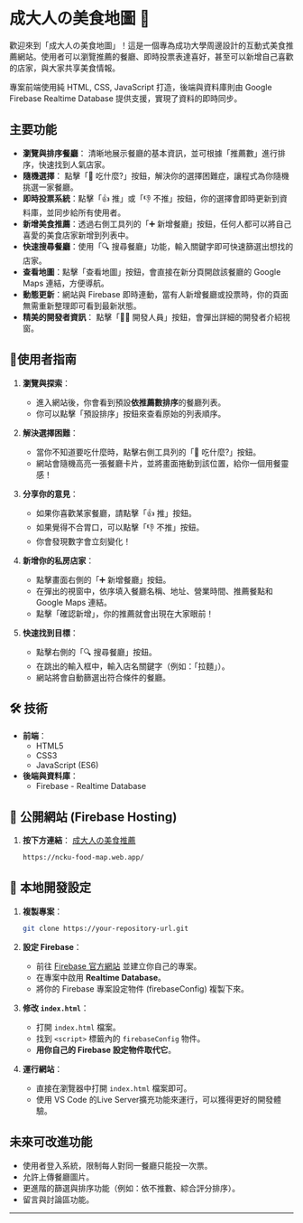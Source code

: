# 成大人の美食地圖 🍜

<!-- 建議你換成自己最新的截圖 -->

歡迎來到「成大人の美食地圖」！這是一個專為成功大學周邊設計的互動式美食推薦網站。使用者可以瀏覽推薦的餐廳、即時投票表達喜好，甚至可以新增自己喜歡的店家，與大家共享美食情報。

專案前端使用純 HTML, CSS, JavaScript 打造，後端與資料庫則由 Google Firebase Realtime Database 提供支援，實現了資料的即時同步。

## 主要功能

*   **瀏覽與排序餐廳**：<!-- 修改 --> 清晰地展示餐廳的基本資訊，並可根據「推薦數」進行排序，快速找到人氣店家。
*   **隨機選擇**：<!-- 新增 --> 點擊「🤔 吃什麼?」按鈕，解決你的選擇困難症，讓程式為你隨機挑選一家餐廳。
*   **即時投票系統**：點擊「👍 推」或「👎 不推」按鈕，你的選擇會即時更新到資料庫，並同步給所有使用者。
*   **新增美食推薦**：透過右側工具列的「➕ 新增餐廳」按鈕，任何人都可以將自己喜愛的美食店家新增到列表中。
*   **快速搜尋餐廳**：使用「🔍 搜尋餐廳」功能，輸入關鍵字即可快速篩選出想找的店家。
*   **查看地圖**：點擊「查看地圖」按鈕，會直接在新分頁開啟該餐廳的 Google Maps 連結，方便導航。
*   **動態更新**：網站與 Firebase 即時連動，當有人新增餐廳或投票時，你的頁面無需重新整理即可看到最新狀態。
*   **精美的開發者資訊**：<!-- 新增 --> 點擊「👨‍💻 開發人員」按鈕，會彈出詳細的開發者介紹視窗。

## 📖使用者指南

1.  **瀏覽與探索**：
    *   進入網站後，你會看到預設**依推薦數排序**的餐廳列表。
    *   你可以點擊「預設排序」按鈕來查看原始的列表順序。

2.  **解決選擇困難**：
    *   當你不知道要吃什麼時，點擊右側工具列的「🤔 吃什麼?」按鈕。
    *   網站會隨機高亮一張餐廳卡片，並將畫面捲動到該位置，給你一個用餐靈感！

3.  **分享你的意見**：<!-- 順序調整 -->
    *   如果你喜歡某家餐廳，請點擊「👍 推」按鈕。
    *   如果覺得不合胃口，可以點擊「👎 不推」按鈕。
    *   你會發現數字會立刻變化！

4.  **新增你的私房店家**：
    *   點擊畫面右側的「➕ 新增餐廳」按鈕。
    *   在彈出的視窗中，依序填入餐廳名稱、地址、營業時間、推薦餐點和 Google Maps 連結。
    *   點擊「確認新增」，你的推薦就會出現在大家眼前！

5.  **快速找到目標**：
    *   點擊右側的「🔍 搜尋餐廳」按鈕。
    *   在跳出的輸入框中，輸入店名關鍵字（例如：「拉麵」）。
    *   網站將會自動篩選出符合條件的餐廳。

## 🛠️ 技術

*   **前端**：
    *   HTML5
    *   CSS3
    *   JavaScript (ES6)
*   **後端與資料庫**：
    *   Firebase - Realtime Database

## 🚀 公開網站 (Firebase Hosting)
1.  **按下方連結**：
    [成大人の美食推薦](https://ncku-food-map.web.app/)
    ```bash
    https://ncku-food-map.web.app/
    ```
## 🚀 本地開發設定

1.  **複製專案**：
    ```bash
    git clone https://your-repository-url.git
    ```

2.  **設定 Firebase**：
    *   前往 [Firebase 官方網站](https://firebase.google.com/) 並建立你自己的專案。
    *   在專案中啟用 **Realtime Database**。
    *   將你的 Firebase 專案設定物件 (firebaseConfig) 複製下來。

3.  **修改 `index.html`**：
    *   打開 `index.html` 檔案。
    *   找到 `<script>` 標籤內的 `firebaseConfig` 物件。
    *   **用你自己的 Firebase 設定物件取代它**。

4.  **運行網站**：
    *   直接在瀏覽器中打開 `index.html` 檔案即可。
    *   使用 VS Code 的Live Server擴充功能來運行，可以獲得更好的開發體驗。

## 未來可改進功能

*   使用者登入系統，限制每人對同一餐廳只能投一次票。
*   允許上傳餐廳圖片。
*   更進階的篩選與排序功能（例如：依不推數、綜合評分排序）。
*   留言與討論區功能。

---
